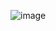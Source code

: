 ![image](https://user-images.githubusercontent.com/65549218/141691110-c43be635-e633-477b-8b6c-aadce965ddb7.png)
